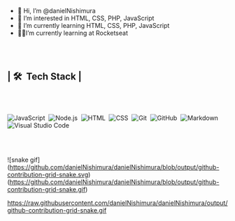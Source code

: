 - 👋 Hi, I’m @danielNishimura
- 👀 I’m interested in HTML, CSS, PHP, JavaScript
- 🌱 I’m currently learning  HTML, CSS, PHP, JavaScript
- 👨‍🎓I’m currently learning at Rocketseat

<br><br>

## | 🛠 &nbsp;Tech Stack | ##

<br><br>

![JavaScript](https://img.shields.io/badge/-JavaScript-05122A?style=flat&logo=javascript)&nbsp;
![Node.js](https://img.shields.io/badge/-Node.js-05122A?style=flat&logo=node.js)&nbsp;
![HTML](https://img.shields.io/badge/-HTML-05122A?style=flat&logo=HTML5)&nbsp;
![CSS](https://img.shields.io/badge/-CSS-05122A?style=flat&logo=CSS3&logoColor=1572B6)&nbsp;
![Git](https://img.shields.io/badge/-Git-05122A?style=flat&logo=git)&nbsp;
![GitHub](https://img.shields.io/badge/-GitHub-05122A?style=flat&logo=github)&nbsp;
![Markdown](https://img.shields.io/badge/-Markdown-05122A?style=flat&logo=markdown)&nbsp;
![Visual Studio Code](https://img.shields.io/badge/-Visual%20Studio%20Code-05122A?style=flat&logo=visual-studio-code&logoColor=007ACC)&nbsp;

<br><br>



<!---
danielNishimura/danielNishimura is a ✨ special ✨ repository because its `README.md` (this file) appears on your GitHub profile.
You can click the Preview link to take a look at your changes.
--->

![snake gif]
(https://github.com/danielNishimura/danielNishimura/blob/output/github-contribution-grid-snake.svg)
(https://github.com/danielNishimura/danielNishimura/blob/output/github-contribution-grid-snake.gif)

https://raw.githubusercontent.com/danielNishimura/danielNishimura/output/github-contribution-grid-snake.gif
